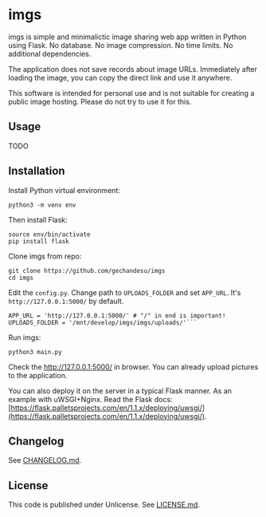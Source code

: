 # imgs

imgs is simple and minimalictic image sharing web app written in Python using Flask. No database. No image compression. No time limits. No additional dependencies.

The application does not save records about image URLs. Immediately after loading the image, you can copy the direct link and use it anywhere.

This software is intended for personal use and is not suitable for creating a public image hosting. Please do not try to use it for this.

## Usage

TODO

## Installation

Install Python virtual environment:

```
python3 -m venv env
```

Then install Flask:

```
source env/bin/activate
pip install flask
```

Clone imgs from repo:

```
git clone https://github.com/gechandesu/imgs
cd imgs
```

Edit the `config.py`. Change path to `UPLOADS_FOLDER` and set `APP_URL`. It's `http://127.0.0.1:5000/` by default.

```
APP_URL = 'http://127.0.0.1:5000/' # "/" in end is important!
UPLOADS_FOLDER = '/mnt/develop/imgs/imgs/uploads/'```
```

Run imgs:

```
python3 main.py
```

Check the http://127.0.0.1:5000/ in browser. You can already upload pictures to the application.

You can also deploy it on the server in a typical Flask manner. As an example with uWSGI+Nginx. Read the Flask docs: [https://flask.palletsprojects.com/en/1.1.x/deploying/uwsgi/](https://flask.palletsprojects.com/en/1.1.x/deploying/uwsgi/).

## Changelog

See [CHANGELOG.md](CHANGELOG.md).

## License

This code is published under Unlicense. See [LICENSE.md](LICENSE.md).
